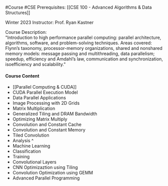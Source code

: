#Course #CSE 
Prerequisites: [[CSE 100 - Advanced Algorithms & Data Structures]]

Winter 2023
Instructor: Prof. Ryan Kastner

Course Description:  
"Introduction to high performance parallel computing: parallel architecture, algorithms, software, and problem-solving techniques. Areas covered: Flynn’s taxonomy, processor-memory organizations, shared and nonshared memory models: message passing and multithreading, data parallelism; speedup, efficiency and Amdahl’s law, communication and synchronization, isoefficiency and scalability."

#### Course Content
- [[Parallel Computing & CUDA]]
- CUDA Parallel Execution Model
- Data Parallel Applications
- Image Processing with 2D Grids
- Matrix Multiplication
- Generalized Tiling and DRAM Bandwidth
- Optimizing Matrix Multiply
- Convolution and Constant Cache
- Convolution and Constant Memory
- Tiled Convolution
- Analysis ^
- Machine Learning
- Classification
- Training
- Convolutional Layers
- CNN Optimizaztion using Tiling
- Convolution Optimization using GEMM
- Advanced Parallel Programming